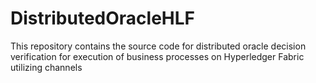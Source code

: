 # DistributedOracleHLF
This repository contains the source code for distributed oracle decision verification for execution of business processes on Hyperledger Fabric utilizing channels
